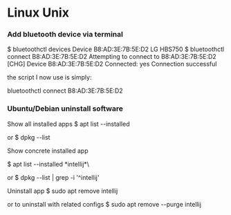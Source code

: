 # Linux Unix

### Add bluetooth device via terminal
$ bluetoothctl devices
Device B8:AD:3E:7B:5E:D2 LG HBS750
$ bluetoothctl connect B8:AD:3E:7B:5E:D2
Attempting to connect to B8:AD:3E:7B:5E:D2
[CHG] Device B8:AD:3E:7B:5E:D2 Connected: yes
Connection successful

the script I now use is simply:

bluetoothctl connect B8:AD:3E:7B:5E:D2

### Ubuntu/Debian uninstall software

Show all installed apps
$ apt list --installed

or
$ dpkg --list

Show concrete installed app

$ apt list --installed \*intellij*\

or
$ dpkg --list | grep -i '^intellij'

Uninstall app
$ sudo apt remove intellij

or to uninstall with related configs
$ sudo apt remove --purge intellij



